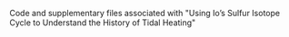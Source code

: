 Code and supplementary files associated with "Using Io’s Sulfur Isotope Cycle to Understand the History of Tidal Heating"
